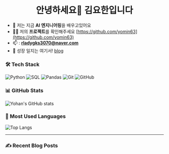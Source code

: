 <h1 align="center"> 안녕하세요👋 김요한입니다</h1>

- 🌱 저는 지금 **AI 엔지니어링**을 배우고있어요
- 👨‍💻 저의 **프로젝트**를 확인해주세요 [https://github.com/yomin63](https://github.com/yomin63)
- 📫 : **rladygks3070@naver.com**
- 📝 성장 일지는 여기서! [blog](https://velog.io/@yohan63)

### 🛠️ Tech Stack
![Python](https://img.shields.io/badge/Python-3776AB?style=for-the-badge&logo=python&logoColor=white)
![SQL](https://img.shields.io/badge/SQL-4479A1?style=for-the-badge&logo=mysql&logoColor=white)
![Pandas](https://img.shields.io/badge/Pandas-150458?style=for-the-badge&logo=pandas&logoColor=white)
![Git](https://img.shields.io/badge/Git-F05032?style=for-the-badge&logo=git&logoColor=white)
![GitHub](https://img.shields.io/badge/github-181717?style=for-the-badge&logo=github&logoColor=white)

### 📊 GitHub Stats
![Yohan's GitHub stats](https://github-readme-stats.vercel.app/api?username=yohan63&show_icons=true&theme=tokyonight)

### 🧠 Most Used Languages
![Top Langs](https://github-readme-stats.vercel.app/api/top-langs/?username=yohan63&layout=compact&theme=tokyonight)

---

### ✍️ Recent Blog Posts
<!-- BLOG-POST-LIST:START -->
<!-- BLOG-POST-LIST:END -->


